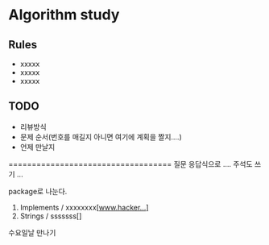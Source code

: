 # Algorithm study

## Rules
 - xxxxx
 - xxxxx
 - xxxxx

## TODO
 - 리뷰방식
 - 문제 순서(번호를 매길지 아니면 여기에 계획을 짤지....)
 - 언제 만날지


===================================
질문 응답식으로 ....
주석도 쓰기 ...

package로 나눈다.

1. Implements / xxxxxxxx[www.hacker...]
2. Strings / sssssss[]

수요일날 만나기

